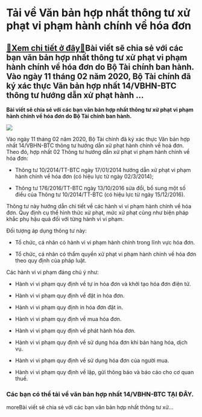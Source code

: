 Tải về Văn bản hợp nhất thông tư xử phạt vi phạm hành chính về hóa đơn
======================================================================

[:gift:Xem chi tiết ở đây:gift:](https://hddtvn.com/tai-ve-van-ban-hop-nhat-thong-tu-xu-phat-vi-pham-hanh-chinh-ve-hoa-don/)Bài viết sẽ chia sẻ với các bạn văn bản hợp nhất thông tư xử phạt vi phạm hành chính về hóa đơn do Bộ Tài chính ban hành. Vào ngày 11 tháng 02 năm 2020, Bộ Tài chính đã ký xác thực Văn bản hợp nhất 14/VBHN-BTC thông tư hướng dẫn xử phạt hành …
---------------------------------------------------------------------------------------------------------------------------------------------------------------------------------------------------------------------------------------------------

**Bài viết sẽ chia sẻ với các bạn văn bản hợp nhất thông tư xử phạt vi phạm hành chính về hóa đơn do Bộ Tài chính ban hành.**


![](https://hddtvn.com/wp-content/uploads/2021/01/lVXAN9E.png)


Vào ngày 11 tháng 02 năm 2020, Bộ Tài chính đã ký xác thực Văn bản hợp nhất 14/VBHN-BTC thông tư hướng dẫn xử phạt hành chính về hoá đơn. Theo đó, hợp nhất 02 Thông tư hướng dẫn xử phạt vi phạm hành chính về hóa đơn:




* Thông tư 10/2014/TT-BTC ngày 17/01/2014 hướng dẫn xử phạt vi phạm hành chính về hóa đơn (có hiệu lực từ ngày 02/3/2014);

* Thông tư 176/2016/TT-BTC ngày 13/10/2016 sửa đổi, bổ sung một số điều của Thông tư 10/2014/TT-BTC (có hiệu lực từ ngày 15/12/2016).



Thông tư này hướng dẫn chi tiết về các hành vi vi phạm hành chính về hóa đơn. Quy định cụ thể hình thức xử phạt, mức xử phạt cũng như biện pháp khắc phụ hậu quả đối với từng hành vi vi phạm.


Đối tượng áp dụng thông tư này:




* Tổ chức, cá nhân có hành vi vi phạm hành chính trong lĩnh vực hóa đơn.

* Tổ chức, cá nhân có thẩm quyền xử phạt vi phạm hành chính về hóa đơn theo quy định của pháp luật.



Các hành vi vi phạm đáng chú ý như:




* Hành vi vi phạm quy định về tự in hóa đơn và khởi tạo hóa đơn điện tử.

* Hành vi vi phạm quy định về đặt in hóa đơn.

* Hành vi vi phạm quy định in hóa đơn đặt in.

* Hành vi vi phạm quy định về mua hóa đơn.

* Hành vi vi phạm quy định về phát hành hóa đơn.

* Hành vi vi phạm quy định về sử dụng hóa đơn khi bán hàng hóa, dịch vụ.

* Hành vi vi phạm quy định về sử dụng hóa đơn của người mua.

* Hành vi vi phạm quy định về lập, gửi thông báo và báo cáo cho cơ quan thuế.



### Các bạn có thể tải về văn bản hợp nhất 14/VBHN-BTC **TẠI ĐÂY**.


moreBài viết sẽ chia sẻ với các bạn văn bản hợp nhất thông tư xử…

